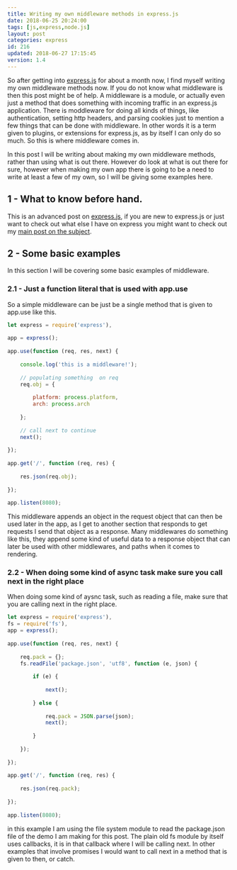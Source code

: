 ```yaml
---
title: Writing my own middleware methods in express.js
date: 2018-06-25 20:24:00
tags: [js,express,node.js]
layout: post
categories: express
id: 216
updated: 2018-06-27 17:15:45
version: 1.4
---
```


So after getting into [express.js](https://expressjs.com/) for about a month now, I find myself writing my own middleware methods now. If you do not know what middleware is then this post might be of help. A middleware is a module, or actually even just a method that does something with incoming traffic in an express.js application. There is moddleware for doing all kinds of things, like authentication, setting http headers, and parsing cookies just to mention a few things that can be done with middleware. In other words it is a term given to plugins, or extensions for express.js, as by itself I can only do so much. So this is where middleware comes in. 

<!-- more -->

In this post I will be writing about making my own middleware methods, rather than using what is out there. However do look at what is out there for sure, however when making my own app there is going to be a need to write at least a few of my own, so I will be giving some examples here.


## 1 - What to know before hand.

This is an advanced post on [express.js](https://expressjs.com/), if you are new to express.js or just want to check out what else I have on express you might want to check out my [main post on the subject](/2018/02/12/nodejs-csv-to-json/).

## 2 - Some basic examples

In this section I will be covering some basic examples of middleware.

### 2.1 - Just a function literal that is used with app.use

So a simple middleware can be just be a single method that is given to app.use like this.

```js
let express = require('express'),
 
app = express();
 
app.use(function (req, res, next) {
 
    console.log('this is a middleware!');
 
    // populating something  on req
    req.obj = {
 
        platform: process.platform,
        arch: process.arch
 
    };
 
    // call next to continue
    next();
 
});
 
app.get('/', function (req, res) {
 
    res.json(req.obj);
 
});
 
app.listen(8080);
```

This middleware appends an object in the request object that can then be used later in the app, as I get to another section that responds to get requests I send that object as a response. Many middlewares do something like this, they append some kind of useful data to a response object that can later be used with other middlewares, and paths when it comes to rendering.

### 2.2 - When doing some kind of async task make sure you call next in the right place

When doing some kind of aysnc task, such as reading a file, make sure that you are calling next in the right place.

```js
let express = require('express'),
fs = require('fs'),
app = express();
 
app.use(function (req, res, next) {
 
    req.pack = {};
    fs.readFile('package.json', 'utf8', function (e, json) {
 
        if (e) {
 
            next();
 
        } else {
 
            req.pack = JSON.parse(json);
            next();
 
        }
 
    });
 
});
 
app.get('/', function (req, res) {
 
    res.json(req.pack);
 
});
 
app.listen(8080);
```

in this example I am using the file system module to read the package.json file of the demo I am making for this post. The plain old fs module by itself uses callbacks, it is in that callback where I will be calling next. In other examples that involve promises I would want to call next in a method that is given to then, or catch.